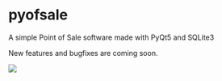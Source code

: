 # pyofsale
A simple Point of Sale software made with PyQt5 and SQLite3

New features and bugfixes are coming soon.

![](https://i.imgur.com/zPmMnEx.png) 
